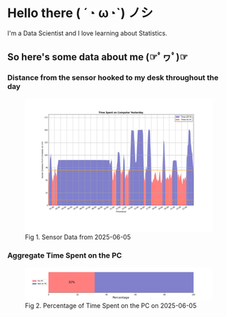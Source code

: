 
# Hello there ( ´◔ ω◔`) ノシ

I'm a Data Scientist and I love learning about Statistics.

## So here's some data about me (☞ﾟヮﾟ)☞


### Distance from the sensor hooked to my desk throughout the day
<figure>
  <picture>
    <source media="(prefers-color-scheme: dark)" srcset="Pi/readme/graphs/lineplot/dark-plot-2025-06-05.png">
    <source media="(prefers-color-scheme: light)" srcset="Pi/readme/graphs/lineplot/light-plot-2025-06-05.png">
    <img alt="Shows a black logo in light color mode and a white one in dark color mode." src="Pi/readme/graphs/lineplot/light-plot-2025-06-05.png">
  </picture>
  <figcaption>Fig 1. Sensor Data from 2025-06-05</figcaption>
</figure>



### Aggregate Time Spent on the PC
<figure>
  <picture>
    <source media="(prefers-color-scheme: dark)" srcset="Pi/readme/graphs/barplot/dark-plot-2025-06-05.png">
    <source media="(prefers-color-scheme: light)" srcset="Pi/readme/graphs/barplot/light-plot-2025-06-05.png">
    <img alt="Shows a black logo in light color mode and a white one in dark color mode." src="Pi/readme/graphs/barplot/light-plot-2025-06-05.png">
  </picture>
  <figcaption>Fig 2. Percentage of Time Spent on the PC on 2025-06-05</figcaption>
</figure>
